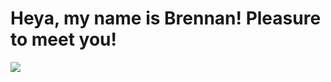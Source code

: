 <h1> Heya, my name is Brennan! Pleasure to meet you!</h1>
<img src="https://skillicons.dev/icons?i=html,css&perline=30"/>
